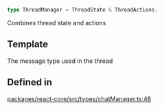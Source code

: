 ```ts
type ThreadManager = ThreadState & ThreadActions;
```

Combines thread state and actions

## Template

The message type used in the thread

## Defined in

[packages/react-core/src/types/chatManager.ts:48](https://github.com/thesysdev/crayonai/blob/f566456db11ebf0674916d45b40423bef47282cf/frontend-sdk/packages/react-core/src/types/chatManager.ts#L48)
